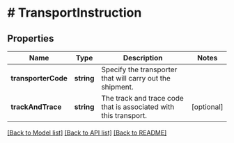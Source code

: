 # # TransportInstruction

## Properties

Name | Type | Description | Notes
------------ | ------------- | ------------- | -------------
**transporterCode** | **string** | Specify the transporter that will carry out the shipment. |
**trackAndTrace** | **string** | The track and trace code that is associated with this transport. | [optional]

[[Back to Model list]](../../README.md#models) [[Back to API list]](../../README.md#endpoints) [[Back to README]](../../README.md)
